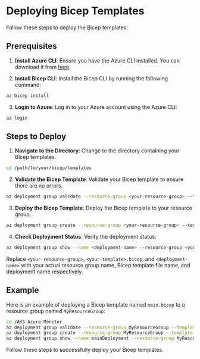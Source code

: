 # Deploying Bicep Templates

Follow these steps to deploy the Bicep templates:

## Prerequisites

1. **Install Azure CLI**: Ensure you have the Azure CLI installed. You can download it from [here](https://docs.microsoft.com/en-us/cli/azure/install-azure-cli).

2. **Install Bicep CLI**: Install the Bicep CLI by running the following command:
  ```sh
  az bicep install
  ```

3. **Login to Azure**: Log in to your Azure account using the Azure CLI:
  ```sh
  az login
  ```

## Steps to Deploy

1. **Navigate to the Directory**: Change to the directory containing your Bicep templates.
  ```sh
  cd /path/to/your/bicep/templates
  ```

2. **Validate the Bicep Template**: Validate your Bicep template to ensure there are no errors.
  ```sh
  az deployment group validate --resource-group <your-resource-group> --template-file <your-template>.bicep
  ```

3. **Deploy the Bicep Template**: Deploy the Bicep template to your resource group.
  ```sh
  az deployment group create --resource-group <your-resource-group> --template-file <your-template>.bicep
  ```

4. **Check Deployment Status**: Verify the deployment status.
  ```sh
  az deployment group show --name <deployment-name> --resource-group <your-resource-group>
  ```

Replace `<your-resource-group>`, `<your-template>.bicep`, and `<deployment-name>` with your actual resource group name, Bicep template file name, and deployment name respectively.

## Example

Here is an example of deploying a Bicep template named `main.bicep` to a resource group named `MyResourceGroup`:

```sh
cd /AKS Azure Monitor
az deployment group validate --resource-group MyResourceGroup --template-file main.bicep
az deployment group create --resource-group MyResourceGroup --template-file main.bicep
az deployment group show --name mainDeployment --resource-group MyResourceGroup
```

Follow these steps to successfully deploy your Bicep templates.